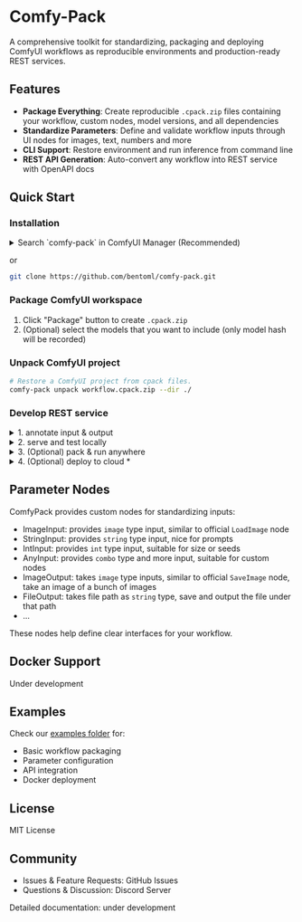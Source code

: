 # Comfy-Pack

A comprehensive toolkit for standardizing, packaging and deploying ComfyUI workflows as reproducible environments and production-ready REST services.

## Features
- **Package Everything**: Create reproducible `.cpack.zip` files containing your workflow, custom nodes, model versions, and all dependencies
- **Standardize Parameters**: Define and validate workflow inputs through UI nodes for images, text, numbers and more
- **CLI Support**: Restore environment and run inference from command line
- **REST API Generation**: Auto-convert any workflow into REST service with OpenAPI docs

## Quick Start

### Installation

<details>
<summary>Search `comfy-pack` in ComfyUI Manager (Recommended)</summary>

![install_node](https://github.com/user-attachments/assets/dbfb730d-edff-4a52-b6c4-695e3ec70368)

</details>

or

```bash
git clone https://github.com/bentoml/comfy-pack.git
```


### Package ComfyUI workspace
1. Click "Package" button to create `.cpack.zip`
2. (Optional) select the models that you want to include (only model hash will be recorded)



### Unpack ComfyUI project
```bash
# Restore a ComfyUI project from cpack files.
comfy-pack unpack workflow.cpack.zip --dir ./
```



### Develop REST service
<details>
<summary> 1. annotate input & output </summary>
  
![input](https://github.com/user-attachments/assets/44264007-0ac8-4e23-8dc0-e60aa0ebcea2)

![output](https://github.com/user-attachments/assets/a4526661-8930-4575-bacc-33b6887f6271)
</details>

<details>
<summary> 2. serve and test locally </summary>
  
![serve](https://github.com/user-attachments/assets/8d4c92c5-d6d7-485e-bc71-e4fc0fe8bf35)
</details>

<details>
<summary> 3. (Optional) pack & run anywhere </summary>
  
```bash
# Get the workflow input spec
comfy-pack run workflow.cpack.zip --help

# Run
comfy-pack run workflow.cpack.zip --src-image image.png --video video.mp4
```
</details>

<details> 
<summary> 4. (Optional) deploy to cloud * </summary>

![image](https://github.com/user-attachments/assets/1ffa31fc-1f50-4ea7-a47e-7dae3b874273)


</details>



## Parameter Nodes

ComfyPack provides custom nodes for standardizing inputs:
- ImageInput: provides `image` type input, similar to official `LoadImage` node
- StringInput: provides `string` type input, nice for prompts
- IntInput: provides `int` type input, suitable for size or seeds
- AnyInput: provides `combo` type and more input, suitable for custom nodes
- ImageOutput: takes `image` type inputs, similar to official `SaveImage` node, take an image of a bunch of images
- FileOutput: takes file path as `string` type, save and output the file under that path
- ...

These nodes help define clear interfaces for your workflow.

## Docker Support
Under development


## Examples

Check our [examples folder](examples/) for:
- Basic workflow packaging
- Parameter configuration
- API integration
- Docker deployment

## License
MIT License

## Community
- Issues & Feature Requests: GitHub Issues
- Questions & Discussion: Discord Server

Detailed documentation: under development
